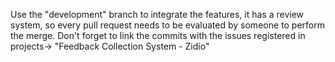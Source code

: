 Use the "development" branch to integrate the features, it has a review system, so every pull request needs to be evaluated by someone to perform the merge.
Don't forget to link the commits with the issues registered in projects-> "Feedback Collection System - Zidio"
